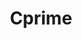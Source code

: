 ---
blog: https://cprime.com/resources/blog
codehost: https://github.com/carhartl/jquery-cookie
facebook: https://www.facebook.com/cprimeinc
linkedin: https://linkedin.com/company/cprime-inc-
logohandle: cprime
sort: cprime
title: Cprime
twitter: https://x.com/cprimeinc
website: https://www.cprime.com/
youtube: http://youtube.com/cprimeprojectmgmt
---